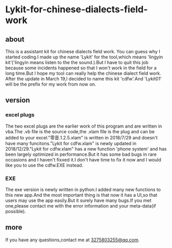 # Lykit-for-chinese-dialects-field-work
## about
This is a assistant kit for chinese dialects field work.
You can guess why I started coding.I made up the name 'Lykit' for the tool,which means 'lingyin kit'('lingyin means listen to the the sound.).But I have to quit this job because some incidents happened so that I won't work in the field for a long time.But I hope my tool can really help the chinese dialect field work.
After the update in March 19,I decided to name this kit 'cdfw'.And 'Lykit01' will be the prefix for my work from now on.

## version
### excel plugs
The two excel plugs are the earlier work of this program and  are written in vba.The .vb file is the source code,the .xlam file is the plug and can be added to your excel."零音.1.2.5.xlam" is written in 2018/7/29 and doesn't have many funcitons."Lykit for cdfw.xlam" is newly updated in 2018/12/29."Lykit for cdfw.xlam" has a new function 'phone system' and has been largely optimized in performance.But it has some bad bugs in rare occasions and I haven't fixxed it.I don't have time to fix it now and I would like you to use the cdfw.EXE instead.

### EXE
The exe version is newly written in python.I added many new functions to this new app.And the most important thing is that now it has a UI,so that users may use the app easily.But it surely have many bugs.If you met one,please contact me with the error information and your meta-data(if possible).

## more
If you have any questions,contact me at 3275803255@qq.com.
